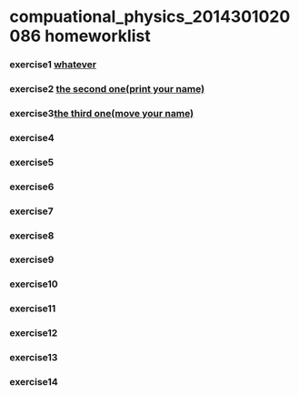 # compuational_physics_2014301020086 homeworklist
### exercise1 [whatever](https://www.zybuluo.com/2014301020086/note/498577)
### exercise2 [the second one(print your name)](https://www.zybuluo.com/2014301020086/note/505254)
### exercise3[the third one(move your name)](https://www.zybuluo.com/2014301020086/note/513395)
### exercise4
### exercise5
### exercise6
### exercise7
### exercise8
### exercise9
### exercise10
### exercise11
### exercise12
### exercise13
### exercise14
